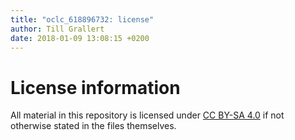 ```yaml
---
title: "oclc_618896732: license"
author: Till Grallert
date: 2018-01-09 13:08:15 +0200
---
```


# License information

All material in this repository is licensed under [CC BY-SA 4.0](http://creativecommons.org/licenses/by-sa/4.0/) if not otherwise stated in the files themselves.
